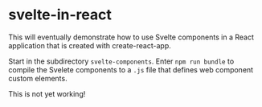# svelte-in-react

This will eventually demonstrate how to use Svelte components
in a React application that is created with create-react-app.

Start in the subdirectory `svelte-components`.
Enter `npm run bundle` to compile the Svelete components
to a `.js` file that defines web component custom elements.

This is not yet working!
